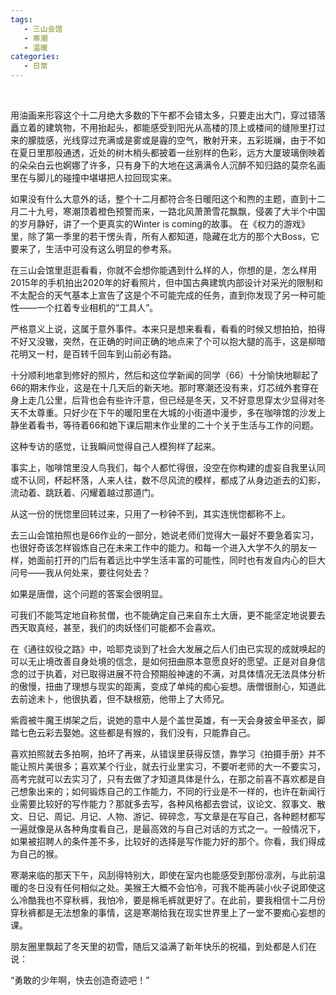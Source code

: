 ```yaml
---
tags:
   - 三山会馆
   - 寒潮
   - 温暖
categories:
   - 日常
---
```

<br />

用油画来形容这个十二月绝大多数的下午都不会错太多，只要走出大门，穿过错落矗立着的建筑物，不用抬起头，都能感受到阳光从高楼的顶上或楼间的缝隙里打过来的朦胧感，光线穿过充满或是雾或是霾的空气，散射开来，五彩斑斓，由于不如在夏日里那般通透，近处的树木梢头都披着一丝别样的色彩，远方大厦玻璃倒映着的朵朵白云也婀娜了许多，只有身下的大地在这满满令人沉醉不知归路的莫奈名画里在与脚儿的碰撞中堪堪把人拉回现实来。

如果没有什么大意外的话，整个十二月都符合冬日暖阳这个和煦的主题，直到十二月二十九号，寒潮顶着橙色预警而来，一路北风萧萧雪花飘飘，侵袭了大半个中国的岁月静好，讲了一个更真实的Winter is coming的故事。 在《权力的游戏》里，除了第一季里的若干愣头青，所有人都知道，隐藏在北方的那个大Boss，它要来了，生活中可没有这么明显的参考系。

在三山会馆里逛逛看看，你就不会想你能遇到什么样的人，你想的是，怎么样用2015年的手机拍出2020年的好看照片，但中国古典建筑内部设计对采光的限制和不太配合的天气基本上宣告了这是个不可能完成的任务，直到你发现了另一种可能性——一个扛着专业相机的“工具人”。

严格意义上说，这属于意外事件。本来只是想来看看，看看的时候又想拍拍，拍得不好又没辙，突然，在正确的时间正确的地点来了个可以抱大腿的高手，这是柳暗花明又一村，是百转千回车到山前必有路。

十分顺利地拿到修好的照片，然后和这位学新闻的同学（66）十分愉快地聊起了66的期末作业，这是在十几天后的新天地。那时寒潮还没有来，灯芯绒外套穿在身上走几公里，后背也会有些许汗意，但已经是冬天，又不好意思穿太少显得对冬天不太尊重。只好少在下午的暖阳里在大城的小街道中漫步，多在咖啡馆的沙发上静坐着看书，等待着66和她下课后期末作业里的二十个关于生活与工作的问题。

这种专访的感觉，让我瞬间觉得自己人模狗样了起来。

事实上，咖啡馆里没人鸟我们，每个人都忙得很，没空在你构建的虚妄自我里认同或不认同，杯起杯落，人来人往，数不尽风流的模样，都成了从身边逝去的幻影，流动着、跳跃着、闪耀着越过那道门。

从这一份的恍惚里回转过来，只用了一秒钟不到，其实连恍惚都称不上。

去三山会馆拍照也是66作业的一部分，她说老师们觉得大一最好不要急着实习，也很好奇该怎样锻炼自己在未来工作中的能力。和每一个进入大学不久的朋友一样，她面前打开的门后有着远比中学生活丰富的可能性，同时也有发自内心的巨大问号——我从何处来，要往何处去？

如果是唐僧，这个问题的答案会很明显。

可我们不能笃定地自称贫僧，也不能确定自己来自东土大唐，更不能坚定地说要去西天取真经，甚至，我们的肉妖怪们可能都不会喜欢。

在《通往奴役之路》中，哈耶克谈到了社会大发展之后人们由已实现的成就唤起的可以无止境改善自身处境的信念，是如何扭曲原本意愿良好的愿望。正是对自身信念的过于执着，对已取得进展不符合预期般神速的不满，对具体情况无法具体分析的傲慢，扭曲了理想与现实的距离，变成了单纯的痴心妄想。唐僧很耐心，知道此去前途未卜，他很执着，但不缺根筋，他带上了大师兄。

紫霞被牛魔王绑架之后，说她的意中人是个盖世英雄，有一天会身披金甲圣衣，脚踏七色云彩去娶她。这些都是有猴的，我们没有，只能靠自己。

喜欢拍照就去多拍啊，拍坏了再来，从错误里获得反馈，靠学习《拍摄手册》并不能让照片美很多；喜欢某个行业，就去行业里实习，不要听老师的大一不要实习，高考完就可以去实习了，只有去做了才知道具体是什么，在那之前喜不喜欢都是自己想象出来的；如何锻炼自己的工作能力，不同的行业是不一样的，也许在新闻行业需要比较好的写作能力？那就多去写，各种风格都去尝试，议论文、叙事文、散文、日记、周记、月记、人物、游记、碎碎念，写文章是在写自己，各种题材都写一遍就像是从各种角度看自己，是最高效的与自己对话的方式之一。一般情况下，如果被招聘人的条件差不多，比较好的选择是写作能力好的那个。你看，我们得成为自己的猴。

寒潮来临的那天下午，风刮得特别大，即使在室内也能感受到那份凛冽，与此前温暖的冬日没有任何相似之处。美猴王大概不会怕冷，可我不能再装小伙子说即使这么冷酷我也不穿秋裤，我怕冷，要是棉毛裤就更好了。在此前，要我相信十二月份穿秋裤都是无法想象的事情，这是寒潮给我在现实世界里上了一堂不要痴心妄想的课。

朋友圈里飘起了冬天里的初雪，随后又溢满了新年快乐的祝福，到处都是人们在说：

“勇敢的少年啊，快去创造奇迹吧！”
